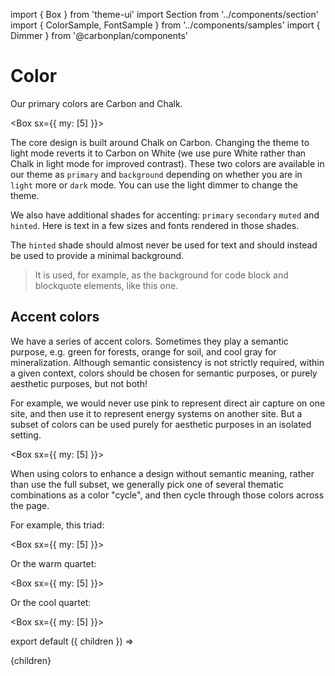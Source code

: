 import { Box } from 'theme-ui'
import Section from '../components/section'
import { ColorSample, FontSample } from '../components/samples'
import { Dimmer } from '@carbonplan/components'

# Color

Our primary colors are Carbon and Chalk.

<Box sx={{ my: [5] }}>
  <ColorSample color='#1b1e23' hex='1b1e23' label='carbon' border />
  <ColorSample color='#ebebec' hex='ebebec' label='chalk' border />
</Box>

The core design is built around Chalk on Carbon. Changing the theme to light mode reverts it to Carbon on White (we use pure White rather than Chalk in light mode for improved contrast). These two colors are available in our theme as `primary` and `background` depending on whether you are in `light` more or `dark` mode. You can use the light dimmer to change the theme.

<Dimmer />

We also have additional shades for accenting: `primary` `secondary` `muted` and `hinted`. Here is text in a few sizes and fonts rendered in those shades.

<FontSample color='primary' label='Primary' />
<FontSample color='secondary' label='Secondary' />
<FontSample color='muted' label='Muted' />
<FontSample color='hinted' label='Hinted' />

The `hinted` shade should almost never be used for text and should instead be used to provide a minimal background.

> It is used, for example, as the background for code block and blockquote elements, like this one.

## Accent colors

We have a series of accent colors. Sometimes they play a semantic purpose, e.g. green for forests, orange for soil, and cool gray for mineralization. Although semantic consistency is not strictly required, within a given context, colors should be chosen for semantic purposes, or purely aesthetic purposes, but not both!

For example, we would never use pink to represent direct air capture on one site, and then use it to represent energy systems on another site. But a subset of colors can be used purely for aesthetic purposes in an isolated setting.

<Box sx={{ my: [5] }}>
  <ColorSample color='red' hex='f16f71' />
  <ColorSample color='orange' hex='eb9755' />
  <ColorSample color='yellow' hex='d4c05d' />
  <ColorSample color='green' hex='7db269' />
  <ColorSample color='teal' hex='65b9c4' />
  <ColorSample color='blue' hex='8b9fd1' />
  <ColorSample color='purple' hex='b386bc' />
  <ColorSample color='pink' hex='e487b5' />
  <ColorSample color='grey' hex='a9b4c5' />
</Box>

When using colors to enhance a design without semantic meaning, rather than use the full subset, we generally pick one of several thematic combinations as a color "cycle", and then cycle through those colors across the page.

For example, this triad:

<Box sx={{ my: [5] }}>
  <ColorSample color='red' hex='f16f71' />
  <ColorSample color='yellow' hex='eb9755' />
  <ColorSample color='teal' hex='d4c05d' />
</Box>

Or the warm quartet:

<Box sx={{ my: [5] }}>
  <ColorSample color='pink' hex='f16f71' />
  <ColorSample color='red' hex='f16f71' />
  <ColorSample color='orange' hex='eb9755' />
  <ColorSample color='yellow' hex='d4c05d' />
</Box>

Or the cool quartet:

<Box sx={{ my: [5] }}>
  <ColorSample color='green' hex='f16f71' />
  <ColorSample color='teal' hex='f16f71' />
  <ColorSample color='blue' hex='8b9fd1' />
  <ColorSample color='purple' hex='d4c05d' />
</Box>

export default ({ children }) => <Section name='color'>{children}</Section>
